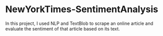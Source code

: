 # NewYorkTimes-SentimentAnalysis

In this project, I used NLP and TextBlob to scrape an online article and evaluate the sentiment of that article based on its text.
